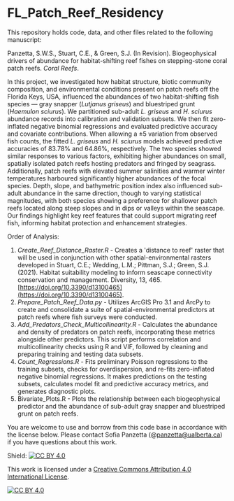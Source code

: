 # FL_Patch_Reef_Residency

This repository holds code, data, and other files related to the following manuscript:

Panzetta, S.W.S., Stuart, C.E., & Green, S.J. (In Revision). Biogeophysical drivers of abundance for 
habitat-shifting reef fishes on stepping-stone coral patch reefs. *Coral Reefs*.

In this project, we investigated how habitat structure, biotic community composition, and environmental conditions present on patch reefs off the Florida Keys, USA, influenced the abundances of two habitat-shifting fish species — gray snapper (*Lutjanus griseus*) and bluestriped grunt (*Haemulon sciurus*). We partitioned sub-adult *L. griseus* and *H. sciurus* abundance records into calibration and validation subsets. We then fit zero-inflated negative binomial regressions and evaluated predictive accuracy and covariate contributions. When allowing a ±5 variation from observed fish counts, the fitted *L. griseus* and *H. sciurus* models achieved predictive accuracies of 83.78% and 64.86%, respectively. The two species showed similar responses to various factors, exhibiting higher abundances on small, spatially isolated patch reefs hosting predators and fringed by seagrass. Additionally, patch reefs with elevated summer salinities and warmer winter temperatures harboured significantly higher abundances of the focal species. Depth, slope, and bathymetric position index also influenced sub-adult abundance in the same direction, though to varying statistical magnitudes, with both species showing a preference for shallower patch reefs located along steep slopes and in dips or valleys within the seascape. Our findings highlight key reef features that could support migrating reef fish, informing habitat protection and enhancement strategies.

Order of Analysis:
1. *Create_Reef_Distance_Raster.R* - Creates a 'distance to reef' raster that will be used in conjunction with other spatial-environmental rasters developed in Stuart, C.E.; Wedding, L.M.; Pittman, S.J.; Green, S.J. (2021). Habitat suitability modeling to inform seascape connectivity conservation and management. Diversity, 13, 465. [https://doi.org/10.3390/d13100465](https://doi.org/10.3390/d13100465). 
2. *Prepare_Patch_Reef_Data.py* - Utilizes ArcGIS Pro 3.1 and ArcPy to create and consolidate a suite of spatial-environmental predictors at patch reefs where fish surveys were conducted.
3. *Add_Predators_Check_Multicollinearity.R* - Calculates the abundance and density of predators on patch reefs, incorporating these metrics alongside other predictors. This script performs correlation and multicollinearity checks using R and VIF, followed by cleaning and preparing training and testing data subsets.
4. *Count_Regressions.R* - Fits preliminary Poisson regressions to the training subsets, checks for overdispersion, and re-fits zero-inflated negative binomial regressions. It makes predictions on the testing subsets, calculates model fit and predictive accuracy metrics, and generates diagnostic plots.
5. Bivariate_Plots.R - Plots the relationship between each biogeophysical predictor and the abundance of sub-adult gray snapper and bluestriped grunt on patch reefs.

You are welcome to use and borrow from this code base in accordance with the license below. Please contact Sofia Panzetta (@panzetta@ualberta.ca) if you have questions about this work.

Shield: [![CC BY 4.0][cc-by-shield]][cc-by]

This work is licensed under a
[Creative Commons Attribution 4.0 International License][cc-by].

[![CC BY 4.0][cc-by-image]][cc-by]

[cc-by]: http://creativecommons.org/licenses/by/4.0/
[cc-by-image]: https://i.creativecommons.org/l/by/4.0/88x31.png
[cc-by-shield]: https://img.shields.io/badge/License-CC%20BY%204.0-lightgrey.svg
